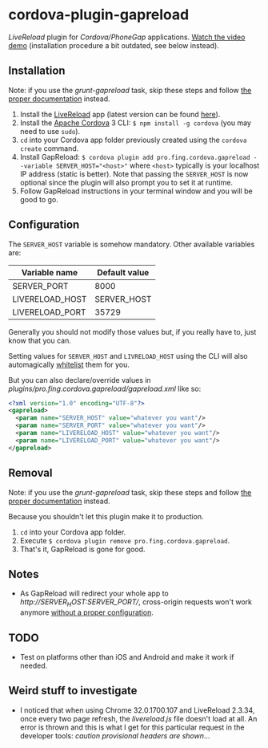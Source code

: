 cordova-plugin-gapreload
========================

*LiveReload* plugin for *Cordova/PhoneGap* applications. [Watch the video demo][demo] (installation procedure a bit outdated, see below instead).

## Installation

Note: if you use the *grunt-gapreload* task, skip these steps and follow [the proper documentation][grunt-gapreload] instead.

1. Install the [LiveReload][LiveReload] app (latest version can be found [here][latest]).
2. Install the [Apache Cordova][Cordova] 3 CLI: `$ npm install -g cordova` (you may need to use `sudo`).
3. `cd` into your Cordova app folder previously created using the `cordova create` command.
4. Install GapReload: `$ cordova plugin add pro.fing.cordova.gapreload --variable SERVER_HOST="<host>"` where `<host>` typically is your localhost IP address (static is better). Note that passing the `SERVER_HOST` is now optional since the plugin will also prompt you to set it at runtime.
5. Follow GapReload instructions in your terminal window and you will be good to go.

## Configuration

The `SERVER_HOST` variable is somehow mandatory. Other available variables are:

| Variable name   | Default value |
|-----------------|---------------|
| SERVER_PORT     | 8000          |
| LIVERELOAD_HOST | SERVER_HOST   |
| LIVERELOAD_PORT | 35729         |

Generally you should not modify those values but, if you really have to, just know that you can.

Setting values for `SERVER_HOST` and `LIVRELOAD_HOST` using the CLI will also automagically [whitelist][whitelist] them for you.

But you can also declare/override values in *plugins/pro.fing.cordova.gapreload/gapreload.xml* like so:

```xml
<?xml version="1.0" encoding="UTF-8"?>
<gapreload>
  <param name="SERVER_HOST" value="whatever you want"/>
  <param name="SERVER_PORT" value="whatever you want"/>
  <param name="LIVERELOAD_HOST" value="whatever you want"/>
  <param name="LIVERELOAD_PORT" value="whatever you want"/>
</gapreload>
```

## Removal

Note: if you use the *grunt-gapreload* task, skip these steps and follow [the proper documentation][grunt-gapreload] instead.

Because you shouldn't let this plugin make it to production.

1. `cd` into your Cordova app folder.
2. Execute `$ cordova plugin remove pro.fing.cordova.gapreload`.
3. That's it, GapReload is gone for good.

## Notes

- As GapReload will redirect your whole app to *http://$SERVER_HOST:$SERVER_PORT/*, cross-origin requests won't work anymore [without a proper configuration][cross-origin].

## TODO

- Test on platforms other than iOS and Android and make it work if needed.

## Weird stuff to investigate

- I noticed that when using Chrome 32.0.1700.107 and LiveReload 2.3.34, once every two page refresh, the *livereload.js* file doesn't load at all. An error is thrown and this is what I get for this particular request in the developer tools: *caution provisional headers are shown*...

[grunt-gapreload]: https://github.com/fingerproof/grunt-gapreload
[LiveReload]: http://livereload.com/
[latest]: http://feedback.livereload.com/knowledgebase/articles/67441-how-do-i-start-using-livereload-
[Cordova]: http://cordova.apache.org/docs/en/3.1.0/guide_cli_index.md.html#The%20Command-line%20Interface
[whitelist]: http://cordova.apache.org/docs/en/3.1.0/guide_appdev_whitelist_index.md.html#Whitelist%20Guide
[demo]: https://vimeo.com/81192559
[cross-origin]: https://github.com/fingerproof/cordova-plugin-gapreload/issues/2#issuecomment-45669557
